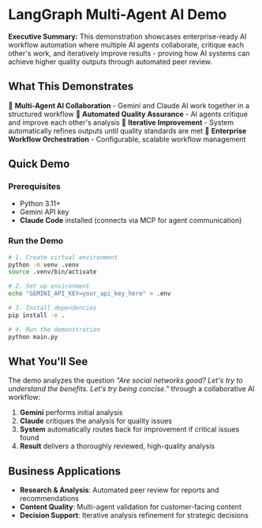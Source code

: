 # LangGraph Multi-Agent AI Demo

**Executive Summary:** This demonstration showcases enterprise-ready AI workflow automation where multiple AI agents collaborate, critique each other's work, and iteratively improve results - proving how AI systems can achieve higher quality outputs through automated peer review.

## What This Demonstrates

 **Multi-Agent AI Collaboration** - Gemini and Claude AI work together in a structured workflow
 **Automated Quality Assurance** - AI agents critique and improve each other's analysis
 **Iterative Improvement** - System automatically refines outputs until quality standards are met
 **Enterprise Workflow Orchestration** - Configurable, scalable workflow management

## Quick Demo

### Prerequisites
- Python 3.11+
- Gemini API key
- **Claude Code** installed (connects via MCP for agent communication)

### Run the Demo
```bash
# 1. Create virtual environment
python -m venv .venv
source .venv/bin/activate

# 2. Set up environment
echo "GEMINI_API_KEY=your_api_key_here" > .env

# 3. Install dependencies
pip install -e .

# 4. Run the demonstration
python main.py
```

## What You'll See

The demo analyzes the question *"Are social networks good? Let's try to understand the benefits. Let's try being concise."* through a collaborative AI workflow:

1. **Gemini** performs initial analysis
2. **Claude** critiques the analysis for quality issues
3. **System** automatically routes back for improvement if critical issues found
4. **Result** delivers a thoroughly reviewed, high-quality analysis

## Business Applications

- **Research & Analysis**: Automated peer review for reports and recommendations
- **Content Quality**: Multi-agent validation for customer-facing content
- **Decision Support**: Iterative analysis refinement for strategic decisions